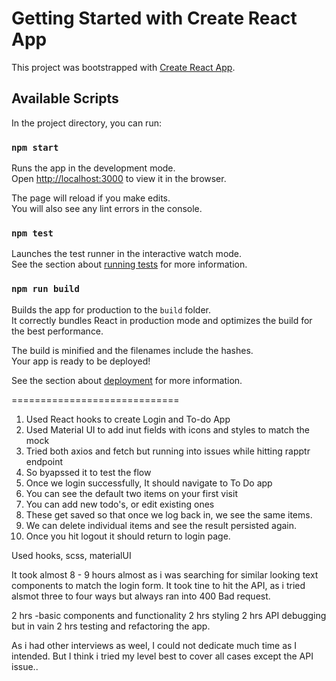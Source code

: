 # Getting Started with Create React App

This project was bootstrapped with [Create React App](https://github.com/facebook/create-react-app).

## Available Scripts

In the project directory, you can run:

### `npm start`

Runs the app in the development mode.\
Open [http://localhost:3000](http://localhost:3000) to view it in the browser.

The page will reload if you make edits.\
You will also see any lint errors in the console.

### `npm test`

Launches the test runner in the interactive watch mode.\
See the section about [running tests](https://facebook.github.io/create-react-app/docs/running-tests) for more information.

### `npm run build`

Builds the app for production to the `build` folder.\
It correctly bundles React in production mode and optimizes the build for the best performance.

The build is minified and the filenames include the hashes.\
Your app is ready to be deployed!

See the section about [deployment](https://facebook.github.io/create-react-app/docs/deployment) for more information.

=============================

1. Used React hooks to create Login and To-do App
2. Used Material UI to add inut fields with icons and styles to match the mock
3. Tried both axios and fetch but running into issues while hitting rapptr endpoint
4. So byapssed it to test the flow
5. Once we login successfully, It should navigate to To Do app
6. You can see the default two items on your first visit
7. You can add new todo's, or edit existing ones
8. These get saved so that once we log back in, we see the same items.
9. We can delete individual items and see the result persisted again.
10. Once you hit logout it should return to login page.

Used hooks, scss, materialUI

It took almost 8 - 9  hours almost as i was searching for similar looking text components to match the login form.
It took tine to hit the API, as i tried alsmot three to four ways but always ran into 400 Bad request.

2 hrs -basic components and functionality
2 hrs styling
2 hrs API debugging but in vain
2 hrs testing and refactoring the app.

As i had other interviews as weel, I could not dedicate much time as I intended.
But I think i tried my level best to cover all cases except the API issue..


